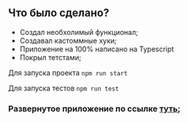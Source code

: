 ## Что было сделано?<br/>

- Создал необхолимый функционал;
- Создавал кастоммные хуки;
- Приложение на 100% написано на Typescript
- Покрыл тетстами;

Для запуска проекта `npm run start`

Для запуска тестов `npm run test`

### Развернутое приложение по ссылке [туть](https://to-do-example-five.vercel.app/);
